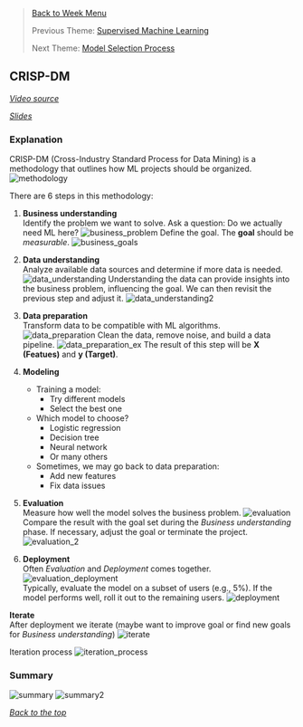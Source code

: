 >[Back to Week Menu](README.md)
>
>Previous Theme: [Supervised Machine Learning](03_supervised_ml.md)
>
>Next Theme: [Model Selection Process](05_model_selection_process.md)

## CRISP-DM
_[Video source](https://www.youtube.com/watch?v=dCa3JvmJbr0&list=PL3MmuxUbc_hIhxl5Ji8t4O6lPAOpHaCLR&index=5)_

_[Slides](https://www.slideshare.net/AlexeyGrigorev/ml-zoomcamp-14-crispdm)_


### Explanation
CRISP-DM (Cross-Industry Standard Process for Data Mining) is a methodology that outlines how ML projects should be organized.
![methodology](images/04_crisp_dm_01_methodology.png)

There are 6 steps in this methodology:
1. **Business understanding**
<br>Identify the problem we want to solve. Ask a question: Do we actually need ML here?
![business_problem](images/04_crisp_dm_02_business_problem.png)
Define the goal. The **goal** should be *measurable*.
![business_goals](images/04_crisp_dm_03_business_goals.png)

2. **Data understanding**
<br>Analyze available data sources and determine if more data is needed.
![data_understanding](images/04_crisp_dm_04_data_understanding.png)
Understanding the data can provide insights into the business problem, influencing the goal. We can then revisit the previous step and adjust it.
![data_understanding2](images/04_crisp_dm_05_data_understanding2.png)

3. **Data preparation**
<br>Transform data to be compatible with ML algorithms.
![data_preparation](images/04_crisp_dm_06_data_preparation.png)
Clean the data, remove noise, and build a data pipeline.
![data_preparation_ex](images/04_crisp_dm_07_data_preparation_ex.png)
The result of this step will be **X (Featues)** and **y (Target)**.

4. **Modeling**
    * Training a model:
        * Try different models
        * Select the best one
    * Which model to choose?
        * Logistic regression
        * Decision tree
        * Neural network
        * Or many others
    * Sometimes, we may go back to data preparation:
        * Add new features
        * Fix data issues


5. **Evaluation**
<br>Measure how well the model solves the business problem.
![evaluation](images/04_crisp_dm_08_evaluation.png)
Compare the result with the goal set during the *Business understanding* phase. If necessary, adjust the goal or terminate the project.
![evaluation_2](images/04_crisp_dm_09_evaluation2.png)

6. **Deployment**
<br>Often *Evaluation* and *Deployment* comes together.
![evaluation_deployment](images/04_crisp_dm_10_evaluation_deployment.png)
<br>Typically, evaluate the model on a subset of users (e.g., 5%). If the model performs well, roll it out to the remaining users.
![deployment](images/04_crisp_dm_11_deployment.png)


**Iterate**
<br>After deployment we iterate (maybe want to improve goal or find new goals for *Business understanding*)
![iterate](images/04_crisp_dm_12_iterate.png)

Iteration process
![iteration_process](images/04_crisp_dm_13_iteration_process.png)

### Summary
![summary](images/04_crisp_dm_14_summary.png)
![summary2](images/04_crisp_dm_15_summary2.png)

_[Back to the top](#crisp-dm)_